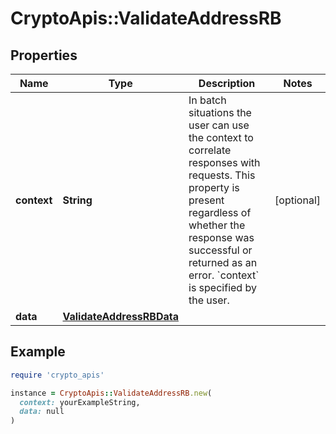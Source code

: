 # CryptoApis::ValidateAddressRB

## Properties

| Name | Type | Description | Notes |
| ---- | ---- | ----------- | ----- |
| **context** | **String** | In batch situations the user can use the context to correlate responses with requests. This property is present regardless of whether the response was successful or returned as an error. &#x60;context&#x60; is specified by the user. | [optional] |
| **data** | [**ValidateAddressRBData**](ValidateAddressRBData.md) |  |  |

## Example

```ruby
require 'crypto_apis'

instance = CryptoApis::ValidateAddressRB.new(
  context: yourExampleString,
  data: null
)
```

